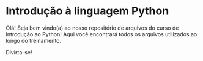 # Introdução à linguagem Python

Olá! Seja bem vindo(a) ao nosso repositório de arquivos do curso de Introdução ao Python!
Aqui você encontrará todos os arquivos utilizados ao longo do treinamento.

Divirta-se!
